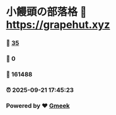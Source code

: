 # 小饅頭の部落格 :link: https://grapehut.xyz 
### :page_facing_up: [35](https://grapehut.xyz/tag.html) 
### :speech_balloon: 0 
### :hibiscus: 161488 
### :alarm_clock: 2025-09-21 17:45:23 
### Powered by :heart: [Gmeek](https://github.com/Meekdai/Gmeek)
